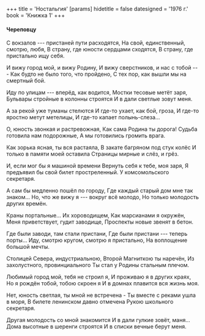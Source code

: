 +++
title = 'Ностальгия'
[params]
  hidetitle = false
  datesigned = '1976 г.'
  book = 'Книжка 1'
+++
<!-- Ностальгия -->
<!-- [* АвтВариантНазванияИзКнижки5- Письмо от земляка] -->

#### Череповцу

С вокзалов --- пристаней пути расходятся,
На свой, единственный, смотрю, любя,
В страну, где юности сердцами сходятся,
В страну, где пристально ищу себя.

И вижу город мой, и вижу Родину,
И вижу сверстников, и нас с тобой ---
Как будто не было того, что пройдено,
С тех пор, как вышли мы на смертный бой.

Иду по улицам --- вперёд, как водится,
Мостки тесовые метёт заря,
Бульвары стройные в колонны строятся
И в дали светлые зовут меня.

А за рекой уже туманы стелются
И где-то ухает, как бой, гроза,
И где-то яростно метут метелицы,
И где-то капает полынь-слеза...

О, юность звонкая и растревожная,
Как сама Родина ты дорога!<!-- Вариант автора: Как сама Родина нам дорога! -->
Судьба готовила нам подорожные,
А мы готовились громить врага.

Как зорька ясная, ты вся растаяла,
В закате багряном под стук колёс
И только в памяти моей оставила
Страницы мирные и слёз, и грёз.<!-- Вариант автора, книжка 5: Страницы мирные и снов, и грёз. -->

И, если мог бы я машиной времени
Вернуть себя к тебе, моя заря,
Я предъявил бы свой билет простреленный.
У комсомольского секретаря.

А сам бы медленно пошёл по городу,
Где каждый старый дом мне так знаком...
Но, что же вижу я --- вокруг всё молодо,
Но только молодость других времён.<!-- Вариант автора, книжка 5: Да только молодость других времён. -->

Краны портальные... Их хороводищем,
Как марсианами я окружён,
Меня приветствует, гудит заводище,
Проспекты новые звенят в бетон.

Где были заводи, там стали пристани,
Где были пристани --- теперь порты...
Иду, смотрю кругом, смотрю я пристально,
На воплощение большой мечты.

Столицей Севера, индустриальною,
Второй Магниткою ты наречён,
Из захолустного, провинциального
Ты стал у Родины стальным плечом.

Любимый город мой, тебя не строил я,
И проживаю я в других краях,
Но я рождён тобой, тобою скроен я
И в домнах плавится вся жизнь моя.

Нет, юность светлая, ты мной не встречена -<!-- Вариант автора, книжка 5: Нет, юность школьная, ты мной не встречена --- -->
Ты вместе с реками ушла в моря,
В билете ленинском давно отмечена
Рукою школьного секретаря.

Другая молодость со мной знакомится
И в дали гулкие зовёт, маня...
Дома высотные в шеренги строятся
И в списки вечные берут меня.

<!-- 1976 г. -->
<!-- Книжка 1 -->
<!-- Издано 1998 -->
